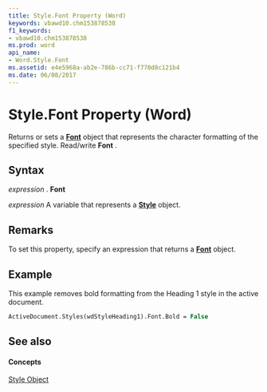 ```yaml
---
title: Style.Font Property (Word)
keywords: vbawd10.chm153878538
f1_keywords:
- vbawd10.chm153878538
ms.prod: word
api_name:
- Word.Style.Font
ms.assetid: e4e5968a-ab2e-786b-cc71-f770d8c121b4
ms.date: 06/08/2017
---
```



# Style.Font Property (Word)

Returns or sets a  **[Font](font-object-word.md)** object that represents the character formatting of the specified style. Read/write **Font** .


## Syntax

 _expression_ . **Font**

 _expression_ A variable that represents a **[Style](style-object-word.md)** object.


## Remarks

To set this property, specify an expression that returns a  **[Font](font-object-word.md)** object.


## Example

This example removes bold formatting from the Heading 1 style in the active document.


```vb
ActiveDocument.Styles(wdStyleHeading1).Font.Bold = False
```


## See also


#### Concepts


[Style Object](style-object-word.md)

